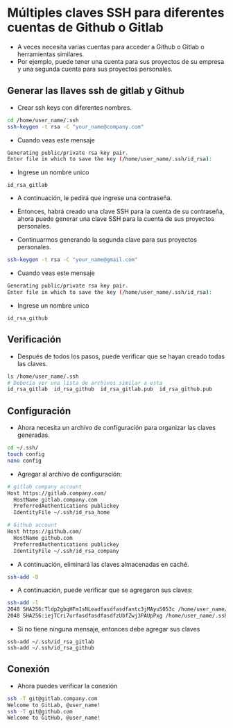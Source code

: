 # Múltiples claves SSH para diferentes cuentas de Github o Gitlab
- A veces necesita varias cuentas para acceder a Github o Gitlab o herramientas similares. 
- Por ejemplo, puede tener una cuenta para sus proyectos de su empresa y una segunda cuenta para sus proyectos personales.

## Generar las llaves ssh de gitlab y Github
- Crear ssh keys con diferentes nombres.
```bash
cd /home/user_name/.ssh
ssh-keygen -t rsa -C "your_name@company.com"
```

- Cuando veas este mensaje
```bash
Generating public/private rsa key pair. 
Enter file in which to save the key (/home/user_name/.ssh/id_rsa):
```

- Ingrese un nombre unico
```
id_rsa_gitlab 
```

- A continuación, le pedirá que ingrese una contraseña.
- Entonces, habrá creado una clave SSH para la cuenta de su contraseña, ahora puede generar una clave SSH para la cuenta de sus proyectos personales.

- Continuarmos generando la segunda clave para sus proyectos personales.
```bash
ssh-keygen -t rsa -C "your_name@gmail.com"
```

- Cuando veas este mensaje
```bash
Generating public/private rsa key pair. 
Enter file in which to save the key (/home/user_name/.ssh/id_rsa):
```
- Ingrese un nombre unico
```
id_rsa_github
```
## Verificación
- Después de todos los pasos, puede verificar que se hayan creado todas las claves.
```bash
ls /home/user_name/.ssh
# Debería ver una lista de archivos similar a esta
id_rsa_gitlab  id_rsa_github  id_rsa_gitlab.pub  id_rsa_github.pub
```

## Configuración
- Ahora necesita un archivo de configuración para organizar las claves generadas.
```bash
cd ~/.ssh/
touch config
nano config
```

- Agregar al archivo de configuración:
```bash
# gitlab company account
Host https://gitlab.company.com/
  HostName gitlab.company.com
  PreferredAuthentications publickey
  IdentityFile ~/.ssh/id_rsa_home

# Github account
Host https://github.com/
  HostName github.com
  PreferredAuthentications publickey
  IdentityFile ~/.ssh/id_rsa_company
```

- A continuación, eliminará las claves almacenadas en caché.
```bash
ssh-add -D
```
- A continuación, puede verificar que se agregaron sus claves:
```bash
ssh-add -l
2048 SHA256:Tldp2gbqHFm1sNLeadfasdfasdfantc3jMAyuS053c /home/user_name/.ssh/id_rsa_gitlab (RSA)
2048 SHA256:iejTCri7urfasdfasdfasdfzUbfZwj3PAUpPxg /home/user_name/.ssh/id_rsa_github (RSA)
```

- Si no tiene ninguna mensaje, entonces debe agregar sus claves
```
ssh-add ~/.ssh/id_rsa_gitlab
ssh-add ~/.ssh/id_rsa_github
```

## Conexión
- Ahora puedes verificar la conexión
```bash
ssh -T git@gitlab.company.com
Welcome to GitLab, @user_name!
ssh -T git@github.com
Welcome to GitHub, @user_name!
```
